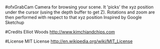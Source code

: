 #ofxGrabCam
Camera for browsing your scene. It 'picks' the xyz position under the cursor (using the depth buffer to get Z).
Rotations and zoom are then performed with respect to that xyz position
Inspired by Google Sketchup

#Credits
Elliot Woods
http://www.kimchiandchips.com

#License
MIT License
http://en.wikipedia.org/wiki/MIT_License

